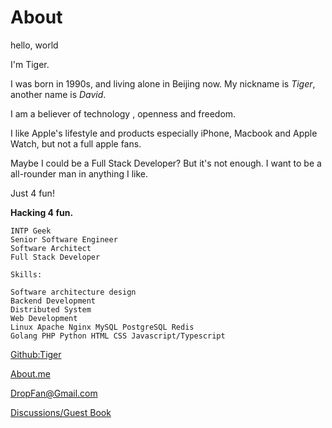 About
=================

hello, world

I'm Tiger.

I was born in 1990s, and living alone in Beijing now. My nickname is *Tiger*, another name is *David*.

I am a believer of technology , openness and freedom.

I like Apple's lifestyle and products especially iPhone, Macbook and Apple Watch, but not a full apple fans.

Maybe I could be a Full Stack Developer? But it's not enough. I want to be a all-rounder man in anything I like.

Just 4 fun!

**Hacking 4 fun.**

    INTP Geek
    Senior Software Engineer
    Software Architect
    Full Stack Developer

    Skills:
    
    Software architecture design
    Backend Development
    Distributed System
    Web Development
    Linux Apache Nginx MySQL PostgreSQL Redis
    Golang PHP Python HTML CSS Javascript/Typescript

[Github:Tiger](https://github.com/DropFan)

[About.me](http://about.me/DropFan)

[DropFan@Gmail.com](mailto:DropFan@Gmail.com)

[Discussions/Guest Book](https://github.com/DropFan/DropFan.github.io/discussions)
